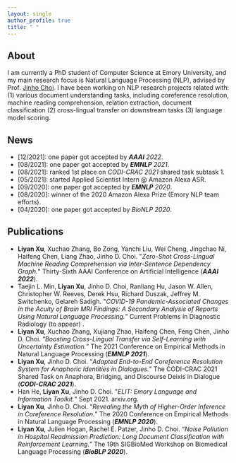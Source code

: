 ```yaml
---
layout: single
author_profile: true
title: " "
---
```


## About

I am currently a PhD student of Computer Science at Emory University, and my main research focus is Natural Language
Processing (NLP), advised by Prof. [Jinho Choi](http://www.mathcs.emory.edu/~choi/home.html). I have been working on NLP research projects related with: (1) various document understanding tasks, including coreference
resolution, machine reading comprehension, relation extraction, document classification (2) cross-lingual transfer on downstream tasks (3) language model scoring.

## News

* \[12/2021\]: one paper got accepted by ***AAAI** 2022*.
* \[08/2021\]: one paper got accepted by ***EMNLP** 2021*.
* \[08/2021\]: ranked 1st place on *CODI-CRAC 2021* shared task subtask 1.
* \[05/2021\]: started Applied Scientist Intern @ Amazon Alexa ASR.
* \[09/2020\]: one paper got accepted by ***EMNLP** 2020*.
* \[08/2020\]: winner of the 2020 Amazon Alexa Prize (Emory NLP team efforts).
* \[04/2020\]: one paper got accepted by *BioNLP 2020*.

## Publications

* **Liyan Xu**, Xuchao Zhang, Bo Zong, Yanchi Liu, Wei Cheng, Jingchao Ni, Haifeng Chen, Liang Zhao, Jinho D. Choi. "*Zero-Shot Cross-Lingual Machine Reading Comprehension via Inter-Sentence Dependency Graph.*" Thirty-Sixth AAAI Conference on Artificial Intelligence (***AAAI 2022***).
* Taejin L. Min, **Liyan Xu**, Jinho D. Choi, Ranliang Hu, Jason W. Allen, Christopher W. Reeves, Derek Hsu, Richard Duszak,
  Jeffrey M. Switchenko, Gelareh Sadigh. "*COVID-19 Pandemic-Associated Changes in the Acuity of Brain MRI Findings: A
  Secondary Analysis of Reports Using Natural Language Processing.*" Current Problems in Diagnostic Radiology (to appear)
  .
* **Liyan Xu**, Xuchao Zhang, Xujiang Zhao, Haifeng Chen, Feng Chen, Jinho D. Choi. “*Boosting Cross-Lingual Transfer via
  Self-Learning with Uncertainty Estimation.*” The 2021 Conference on Empirical Methods in Natural
  Language Processing (***EMNLP 2021***).
* **Liyan Xu**, Jinho D. Choi. “*Adapted End-to-End Coreference Resolution System for Anaphoric Identities in Dialogues.*”
  The CODI-CRAC 2021 Shared Task on Anaphora, Bridging, and Discourse Deixis in Dialogue (***CODI-CRAC 2021***).
* Han He, **Liyan Xu**, Jinho D. Choi. "*ELIT: Emory Language and Information Toolkit.*" Sept 2021. arxiv.org.
* **Liyan Xu**, Jinho D. Choi. “*Revealing the Myth of Higher-Order Inference in Coreference Resolution.*” The
  2020 Conference on Empirical Methods in Natural Language Processing (***EMNLP 2020***).
* **Liyan Xu**, Julien Hogan, Rachel E. Patzer, Jinho D. Choi. “*Noise Pollution in Hospital Readmission Prediction: Long
  Document Classification with Reinforcement Learning.*” The 19th SIGBioMed Workshop on Biomedical
  Language Processing (***BioBLP 2020***).

